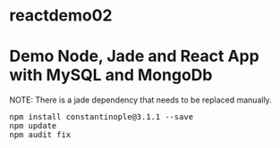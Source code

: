 # reactdemo02

<h1>Demo Node, Jade and React App with MySQL and MongoDb</h1>

NOTE: There is a jade dependency that needs to be replaced manually.  

<PRE>
npm install constantinople@3.1.1 --save
npm update
npm audit fix  
</PRE>